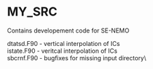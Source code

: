 # MY_SRC

Contains developement code for SE-NEMO

dtatsd.F90 - vertical interpolation of ICs\
istate.F90 - veritcal interpolation of ICs\
sbcrnf.F90 - bugfixes for missing input directory\
